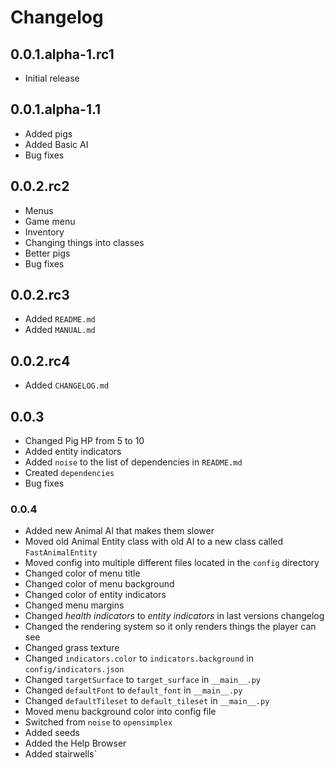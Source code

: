 # Changelog
## 0.0.1.alpha-1.rc1
* Initial release
## 0.0.1.alpha-1.1
* Added pigs
* Added Basic AI
* Bug fixes
## 0.0.2.rc2
* Menus
* Game menu
* Inventory
* Changing things into classes
* Better pigs
* Bug fixes
## 0.0.2.rc3
* Added `README.md`
* Added `MANUAL.md`
## 0.0.2.rc4
* Added `CHANGELOG.md`
## 0.0.3
* Changed Pig HP from 5 to 10
* Added entity indicators
* Added `noise` to the list of dependencies in `README.md`
* Created `dependencies`
* Bug fixes
### 0.0.4
* Added new Animal AI that makes them slower
* Moved old Animal Entity class with old AI to a new class called `FastAnimalEntity`
* Moved config into multiple different files located in the `config` directory
* Changed color of menu title
* Changed color of menu background
* Changed color of entity indicators
* Changed menu margins
* Changed *health indicators* to *entity indicators* in last versions changelog
* Changed the rendering system so it only renders things the player can see
* Changed grass texture
* Changed `indicators.color` to `indicators.background` in `config/indicators.json`
* Changed `targetSurface` to `target_surface` in `__main__.py`
* Changed `defaultFont` to `default_font` in `__main__.py`
* Changed `defaultTileset` to `default_tileset` in `__main__.py`
* Moved menu background color into config file
* Switched from `noise` to `opensimplex`
* Added seeds
* Added the Help Browser
* Added stairwells`